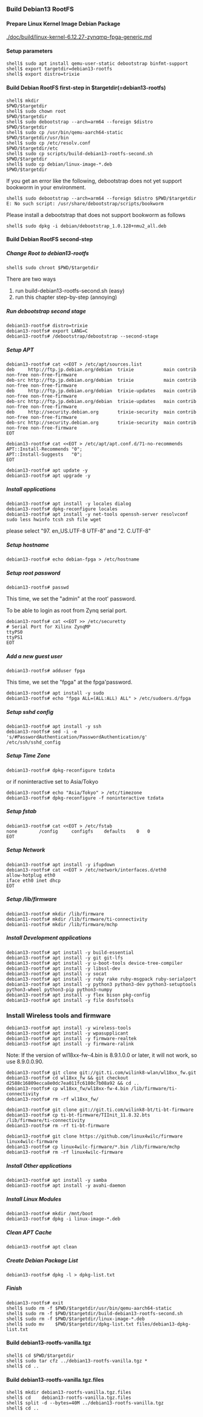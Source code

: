 ### Build Debian13 RootFS

#### Prepare Linux Kernel Image Debian Package

[./doc/build/linux-kernel-6.12.27-zynqmp-fpga-generic.md](linux-kernel-6.12.27-zynqmp-fpga-generic.md)

#### Setup parameters 

```console
shell$ sudo apt install qemu-user-static debootstrap binfmt-support
shell$ export targetdir=debian13-rootfs
shell$ export distro=trixie
```

#### Build Debian RootFS first-step in $targetdir(=debian13-rootfs)

```console
shell$ mkdir                                            $PWD/$targetdir
shell$ sudo chown root                                  $PWD/$targetdir
shell$ sudo debootstrap --arch=arm64 --foreign $distro  $PWD/$targetdir
shell$ sudo cp /usr/bin/qemu-aarch64-static             $PWD/$targetdir/usr/bin
shell$ sudo cp /etc/resolv.conf                         $PWD/$targetdir/etc
shell$ sudo cp scripts/build-debian13-rootfs-second.sh  $PWD/$targetdir
shell$ sudo cp debian/linux-image-*.deb                 $PWD/$targetdir
```

If you get an error like the following, debootstrap does not yet support bookworm in your environment.

```console
shell$ sudo debootstrap --arch=arm64 --foreign $distro $PWD/$targetdir
E: No such script: /usr/share/debootstrap/scripts/bookworm
```

Please install a debootstrap that does not support bookworm as follows

```console
shell$ sudo dpkg -i debian/debootstrap_1.0.128+nmu2_all.deb
```

#### Build Debian RootFS second-step

##### Change Root to debian13-rootfs

```console
shell$ sudo chroot $PWD/$targetdir
```

There are two ways

1. run build-debian13-rootfs-second.sh (easy)
2. run this chapter step-by-step (annoying)

##### Run debootstrap second stage

```console
debian13-rootfs# distro=trixie
debian13-rootfs# export LANG=C
debian13-rootfs# /debootstrap/debootstrap --second-stage
```

##### Setup APT

```console
debian13-rootfs# cat <<EOT > /etc/apt/sources.list
deb     http://ftp.jp.debian.org/debian  trixie           main contrib non-free non-free-firmware
deb-src http://ftp.jp.debian.org/debian  trixie           main contrib non-free non-free-firmware
deb     http://ftp.jp.debian.org/debian  trixie-updates   main contrib non-free non-free-firmware
deb-src http://ftp.jp.debian.org/debian  trixie-updates   main contrib non-free non-free-firmware
deb     http://security.debian.org       trixie-security  main contrib non-free non-free-firmware
deb-src http://security.debian.org       trixie-security  main contrib non-free non-free-firmware
EOT
```

```console
debian13-rootfs# cat <<EOT > /etc/apt/apt.conf.d/71-no-recommends
APT::Install-Recommends "0";
APT::Install-Suggests   "0";
EOT
```

```console
debian13-rootfs# apt update -y
debian13-rootfs# apt upgrade -y
```

##### Install applications

```console
debian13-rootfs# apt install -y locales dialog
debian13-rootfs# dpkg-reconfigure locales
debian13-rootfs# apt install -y net-tools openssh-server resolvconf sudo less hwinfo tcsh zsh file wget
```

please select "97. en_US.UTF-8 UTF-8" and "2. C.UTF-8"

##### Setup hostname

```console
debian13-rootfs# echo debian-fpga > /etc/hostname
```

##### Setup root password

```console
debian13-rootfs# passwd
```

This time, we set the "admin" at the root' password.

To be able to login as root from Zynq serial port.

```console
debian13-rootfs# cat <<EOT >> /etc/securetty
# Serial Port for Xilinx ZynqMP
ttyPS0
ttyPS1
EOT
```

##### Add a new guest user

```console
debian13-rootfs# adduser fpga
```

This time, we set the "fpga" at the fpga'password.

```console
debian13-rootfs# apt install -y sudo
debian13-rootfs# echo "fpga ALL=(ALL:ALL) ALL" > /etc/sudoers.d/fpga
```

##### Setup sshd config

```console
debian13-rootfs# apt install -y ssh
debian13-rootfs# sed -i -e 's/#PasswordAuthentication/PasswordAuthentication/g' /etc/ssh/sshd_config
```

##### Setup Time Zone

```console
debian13-rootfs# dpkg-reconfigure tzdata
```

or if noninteractive set to Asia/Tokyo

```console
debian13-rootfs# echo "Asia/Tokyo" > /etc/timezone
debian13-rootfs# dpkg-reconfigure -f noninteractive tzdata
```


##### Setup fstab

```console
debian13-rootfs# cat <<EOT > /etc/fstab
none		/config		configfs	defaults	0	0
EOT
````

##### Setup Network

```console
debian13-rootfs# apt install -y ifupdown
debian13-rootfs# cat <<EOT > /etc/network/interfaces.d/eth0
allow-hotplug eth0
iface eth0 inet dhcp
EOT
````

##### Setup /lib/firmware

```console
debian13-rootfs# mkdir /lib/firmware
debian11-rootfs# mkdir /lib/firmware/ti-connectivity
debian11-rootfs# mkdir /lib/firmware/mchp
```

##### Install Development applications

```console
debian13-rootfs# apt install -y build-essential
debian13-rootfs# apt install -y git git-lfs
debian13-rootfs# apt install -y u-boot-tools device-tree-compiler
debian13-rootfs# apt install -y libssl-dev
debian13-rootfs# apt install -y socat
debian13-rootfs# apt install -y ruby rake ruby-msgpack ruby-serialport 
debian13-rootfs# apt install -y python3 python3-dev python3-setuptools python3-wheel python3-pip python3-numpy
debian13-rootfs# apt install -y flex bison pkg-config
debian13-rootfs# apt install -y file dosfstools
```

### Install Wireless tools and firmware

```console
debian13-rootfs# apt install -y wireless-tools
debian13-rootfs# apt install -y wpasupplicant
debian13-rootfs# apt install -y firmware-realtek
debian13-rootfs# apt install -y firmware-ralink
```

Note: If the version of wl18xx-fw-4.bin is 8.9.1.0.0 or later, it will not work, so use 8.9.0.0.90.

```console
debian13-rootfs# git clone git://git.ti.com/wilink8-wlan/wl18xx_fw.git
debian13-rootfs# cd wl18xx_fw && git checkout d2588c16809ecca8e0dc7ea011fc6180c7b08a92 && cd ..
debian13-rootfs# cp wl18xx_fw/wl18xx-fw-4.bin /lib/firmware/ti-connectivity
debian13-rootfs# rm -rf wl18xx_fw/
```

```console
debian13-rootfs# git clone git://git.ti.com/wilink8-bt/ti-bt-firmware
debian13-rootfs# cp ti-bt-firmware/TIInit_11.8.32.bts /lib/firmware/ti-connectivity
debian13-rootfs# rm -rf ti-bt-firmware
```

```console
debian13-rootfs# git clone https://github.com/linux4wilc/firmware  linux4wilc-firmware  
debian13-rootfs# cp linux4wilc-firmware/*.bin /lib/firmware/mchp
debian13-rootfs# rm -rf linux4wilc-firmware  
```

##### Install Other applications

```console
debian13-rootfs# apt install -y samba
debian13-rootfs# apt install -y avahi-daemon
```

##### Install Linux Modules

```console
debian13-rootfs# mkdir /mnt/boot
debian13-rootfs# dpkg -i linux-image-*.deb
```

##### Clean APT Cache

```console
debian13-rootfs# apt clean
```

##### Create Debian Package List

```console
debian13-rootfs# dpkg -l > dpkg-list.txt
```

##### Finish

```console
debian13-rootfs# exit
shell$ sudo rm -f $PWD/$targetdir/usr/bin/qemu-aarch64-static
shell$ sudo rm -f $PWD/$targetdir/build-debian13-rootfs-second.sh
shell$ sudo rm -f $PWD/$targetdir/linux-image-*.deb
shell$ sudo mv    $PWD/$targetdir/dpkg-list.txt files/debian13-dpkg-list.txt
```

#### Build debian13-rootfs-vanilla.tgz

```console
shell$ cd $PWD/$targetdir
shell$ sudo tar cfz ../debian13-rootfs-vanilla.tgz *
shell$ cd ..
```

#### Build debian13-rootfs-vanilla.tgz.files

```console
shell$ mkdir debian13-rootfs-vanilla.tgz.files
shell$ cd    debian13-rootfs-vanilla.tgz.files
shell$ split -d --bytes=40M ../debian13-rootfs-vanilla.tgz
shell$ cd ..
```
